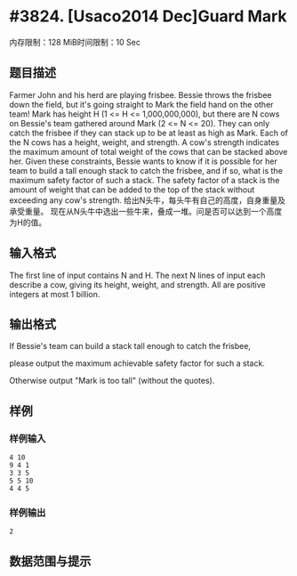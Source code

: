 # #3824. [Usaco2014 Dec]Guard Mark

内存限制：128 MiB时间限制：10 Sec

## 题目描述

Farmer John and his herd are playing frisbee.  Bessie throws the frisbee down the field, but it's going straight to Mark the field hand on the other team!  Mark has height H (1 <= H <= 1,000,000,000), but there are N cows on Bessie's team gathered around Mark (2 <= N <= 20). They can only catch the frisbee if they can stack up to be at least as high as Mark.  Each of the N cows has a height, weight, and strength. A cow's strength indicates the maximum amount of total weight of the cows that can be stacked above her.    Given these constraints, Bessie wants to know if it is possible for her team to build a tall enough stack to catch the frisbee, and if so, what is the maximum safety factor of such a stack.  The safety factor of a stack is the amount of weight that can be added to the top of the stack without exceeding any cow's strength.
给出N头牛，每头牛有自己的高度，自身重量及承受重量。 现在从N头牛中选出一些牛来，叠成一堆。问是否可以达到一个高度为H的值。

## 输入格式

The first line of input contains N and H. The next N lines of input each describe a cow, giving its height, weight, and strength.  All are positive integers at most 1 billion.

## 输出格式

If Bessie's team can build a stack tall enough to catch the frisbee,

please output the maximum achievable safety factor for such a stack.

Otherwise output "Mark is too tall" (without the quotes).

## 样例

### 样例输入

    
    4 10
    9 4 1
    3 3 5
    5 5 10
    4 4 5
    

### 样例输出

    
    2
    

## 数据范围与提示
